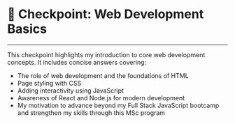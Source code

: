 # 📌 Checkpoint: Web Development Basics  
---
This checkpoint highlights my introduction to core web development concepts. It includes concise answers covering:  

- The role of web development and the foundations of HTML  
- Page styling with CSS  
- Adding interactivity using JavaScript  
- Awareness of React and Node.js for modern development  
- My motivation to advance beyond my Full Stack JavaScript bootcamp and strengthen my skills through this MSc program  
